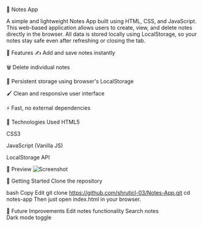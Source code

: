📝 Notes App


A simple and lightweight Notes App built using HTML, CSS, and JavaScript. This web-based application allows users to create, view, and delete notes directly in the browser. All data is stored locally using LocalStorage, so your notes stay safe even after refreshing or closing the tab.

🔧 Features
✍ Add and save notes instantly

🗑 Delete individual notes

💾 Persistent storage using browser's LocalStorage

🖌 Clean and responsive user interface

⚡ Fast, no external dependencies

🚀 Technologies Used
HTML5

CSS3

JavaScript (Vanilla JS)

LocalStorage API

📸 Preview
![Screenshot](https://github.com/user-attachments/assets/898b4eaf-bc82-46f3-bc8f-1cbc0b600bb3)

📁 Getting Started
Clone the repository

bash
Copy
Edit
git clone https://github.com/shruticl-03/Notes-App.git
cd notes-app
Then just open index.html in your browser.

📌 Future Improvements
Edit notes functionality
Search notes
Dark mode toggle

